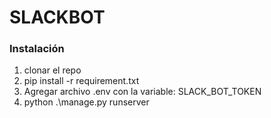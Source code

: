 # SLACKBOT 
### Instalación
1. clonar el repo
2. pip install -r requirement.txt
3. Agregar archivo .env con la variable: SLACK_BOT_TOKEN
4. python .\manage.py runserver

